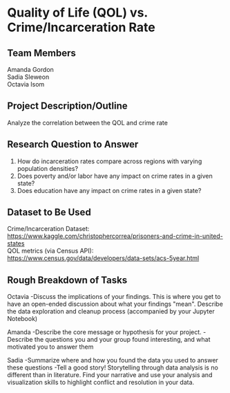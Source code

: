# Quality of Life (QOL) vs. Crime/Incarceration Rate

## Team Members
  Amanda Gordon<br/>
  Sadia Sleweon<br/>
  Octavia Isom<br/>
  
## Project Description/Outline
  Analyze the correlation between the QOL and crime rate

## Research Question to Answer

1. How do incarceration rates compare across regions with varying population densities?
2. Does poverty and/or labor have any impact on crime rates in a given state?
3. Does education have any impact on crime rates in a given state?

## Dataset to Be Used
  Crime/Incarceration Dataset: https://www.kaggle.com/christophercorrea/prisoners-and-crime-in-united-states
  <br/>QOL metrics (via Census API): https://www.census.gov/data/developers/data-sets/acs-5year.html

## Rough Breakdown of Tasks
  Octavia 
   -Discuss the implications of your findings. This is where you get to have an open-ended discussion about what your findings  "mean". Describe the data exploration and cleanup process (accompanied by your Jupyter Notebook)
  
  Amanda
   -Describe the core message or hypothesis for your project.
   -Describe the questions you and your group found interesting, and what motivated you to answer    them
  
  Sadia
   -Summarize where and how you found the data you used to answer these questions
   -Tell a good story! Storytelling through data analysis is no different than in literature. Find your narrative and use your analysis and visualization skills to highlight conflict and resolution in your data.
  
 
